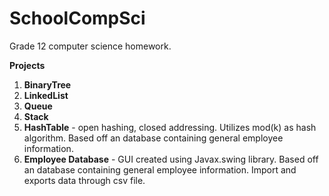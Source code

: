 # SchoolCompSci
Grade 12 computer science homework.

__Projects__
1. __BinaryTree__
2. __LinkedList__
3. __Queue__
4. __Stack__
5. __HashTable__ - open hashing, closed addressing. Utilizes mod(k) as hash algorithm. Based off an database containing general employee information.
6. __Employee Database__ - GUI created using Javax.swing library. Based off an database containing general employee information. Import and exports data through csv file.
